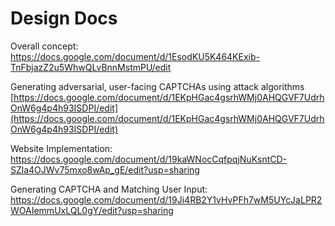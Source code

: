 # Design Docs

Overall concept:
https://docs.google.com/document/d/1EsodKU5K464KExib-TnFbjazZ2u5WhwQLvBnnMstmPU/edit

Generating adversarial, user-facing CAPTCHAs using attack algorithms  
[https://docs.google.com/document/d/1EKpHGac4gsrhWMj0AHQGVF7UdrhOnW6g4p4h93ISDPI/edit](https://docs.google.com/document/d/1EKpHGac4gsrhWMj0AHQGVF7UdrhOnW6g4p4h93ISDPI/edit)

Website Implementation:
https://docs.google.com/document/d/19kaWNocCqfpqjNuKsntCD-SZla4OJWv75mxo8wAp_gE/edit?usp=sharing


Generating CAPTCHA and Matching User Input:
https://docs.google.com/document/d/19Ji4RB2Y1vHvPFh7wM5UYcJaLPR2WOAIemmUxLQL0gY/edit?usp=sharing
